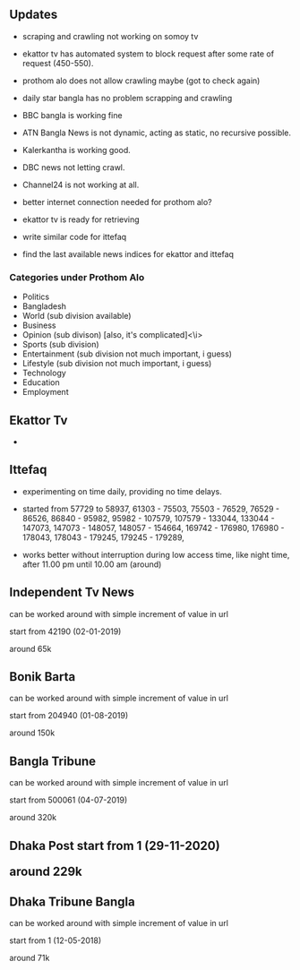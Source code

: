 <h2> Updates </h2>

- scraping and crawling not working on somoy tv
- ekattor tv has automated system to block request after some rate of request (450-550).
- prothom alo does not allow crawling maybe (got to check again)

- daily star bangla has no problem scrapping and crawling

- BBC bangla is working fine

- ATN Bangla News is not dynamic, acting as static, no recursive possible.

- Kalerkantha is working good.


- DBC news not letting crawl.


- Channel24 is not working at all.


- better internet connection needed for prothom alo?

- ekattor tv is ready for retrieving

- write similar code for ittefaq

- find the last available news indices for ekattor and ittefaq










<h3>Categories under Prothom Alo </h3>

- Politics
- Bangladesh
- World (sub division available)
- Business
- Opinion (sub divison) [also, it's complicated]<\i>
- Sports (sub division)
- Entertainment (sub division not much important, i guess)
- Lifestyle (sub division not much important, i guess)
- Technology
- Education
- Employment





<h2> Ekattor Tv </h2>

-




<h2> Ittefaq </h2>

- experimenting on time daily, providing no time delays.

- started from 57729 to 58937, 61303 - 75503, 75503 - 76529, 76529 - 86526, 86840 - 95982, 95982 - 107579, 107579 - 133044, 133044 - 147073, 147073 - 148057, 148057 - 154664,  169742 - 176980, 176980 - 178043, 178043 - 179245, 179245 - 179289, 

- works better without interruption during low access time, like night time, after 11.00 pm until 10.00 am (around)






<h2> Independent Tv News </h2>

can be worked around with simple increment of value in url
 
start from 42190 (02-01-2019)

around 65k



<h2> Bonik Barta </h2>

can be worked around with simple increment of value in url

start from 204940 (01-08-2019)

around 150k



<h2> Bangla Tribune </h2>

can be worked around with simple increment of value in url

start from 500061 (04-07-2019)

around 320k


<h2> Dhaka Post </h2\
can be worked around with simple increment of value in url

start from 1 (29-11-2020)

around 229k


<h2> Dhaka Tribune Bangla </h2>

can be worked around with simple increment of value in url

start from 1 (12-05-2018)

around 71k

